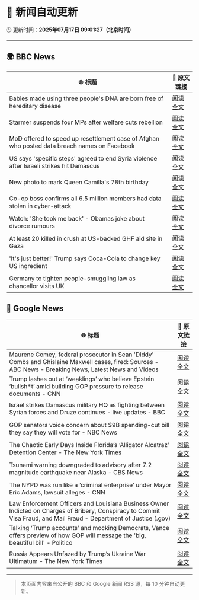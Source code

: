 # 🧠 新闻自动更新

🕒 更新时间：**2025年07月17日 09:01:27（北京时间）**

---

## 🌍 BBC News

| 🌐 标题 | 🔗 原文链接 |
|--------|-------------|
| Babies made using three people's DNA are born free of hereditary disease | [阅读全文](https://www.bbc.com/news/articles/cn8179z199vo) |
| Starmer suspends four MPs after welfare cuts rebellion | [阅读全文](https://www.bbc.com/news/articles/c5y7zqdwzqyo) |
| MoD offered to speed up resettlement case of Afghan who posted data breach names on Facebook | [阅读全文](https://www.bbc.com/news/articles/c0rvyqd7wq2o) |
| US says 'specific steps' agreed to end Syria violence after Israeli strikes hit Damascus | [阅读全文](https://www.bbc.com/news/articles/cp90l77187zo) |
| New photo to mark Queen Camilla's 78th birthday | [阅读全文](https://www.bbc.com/news/articles/cdezjjkzy52o) |
| Co-op boss confirms all 6.5 million members had data stolen in cyber-attack | [阅读全文](https://www.bbc.com/news/articles/cql0ple066po) |
| Watch: 'She took me back' - Obamas joke about divorce rumours | [阅读全文](https://www.bbc.com/news/videos/cx2041rp7nro) |
| At least 20 killed in crush at US-backed GHF aid site in Gaza | [阅读全文](https://www.bbc.com/news/articles/cg4rwrkdlzxo) |
| 'It's just better!' Trump says Coca-Cola to change key US ingredient | [阅读全文](https://www.bbc.com/news/articles/czxe59zl8qzo) |
| Germany to tighten people-smuggling law as chancellor visits UK | [阅读全文](https://www.bbc.com/news/articles/cq6m10g7e35o) |

## 📰 Google News

| 🌐 标题 | 🔗 原文链接 |
|--------|-------------|
| Maurene Comey, federal prosecutor in Sean 'Diddy' Combs and Ghislaine Maxwell cases, fired: Sources - ABC News - Breaking News, Latest News and Videos | [阅读全文](https://news.google.com/rss/articles/CBMimwFBVV95cUxPdVNqb21fLUV0Z2IxTXZDWWdOeUZ4Wi1kTkZsTXo4X1ZGZGQ1Qkp0SHpidWd2MjNuNk9JblphS1lIZnVvNXR5Vnp0N3RjeUp3eFhqQUo3eUxMaVMtWXl3TUVRVzVCb05xazZ2VWNBcE11MFplaVlLeDhfOWVCMlVTdjdNeENxOTZrazRrMEFWczBaUGdYak1mdFF3VQ?oc=5) |
| Trump lashes out at ‘weaklings’ who believe Epstein ‘bullsh*t’ amid building GOP pressure to release documents - CNN | [阅读全文](https://news.google.com/rss/articles/CBMif0FVX3lxTE00S0tCNFdwZDQzSW5veFdoV3RiNk9oU0JoS2dRdzRVc0twMUlrZzlxSGpyeUhPWFhfLTFvb05ncDR5Z19nRTdzVUZOb1BlSXFHcVdXRmRwMHctOThfUnJMeDZQQU94YVphZU9jdnp5Y241YV9QaU9YSXJhYnE5MUHSAYQBQVVfeXFMTUFFWWdWN00zZUczRkFsTnRIeVZHSk15QWFzYVJWUnUzZDlubWYxVTViRVFjZk9DNnJ5YmdBSUJCUFVILW1UUzA1OVFIb1VZZC1EQWpiQ3doYXIxRU5vdUt4TFg1endYZS1KMkJJVHZSaEVfZjFMdmx4MmM4NDBpUU5IbGhZ?oc=5) |
| Israel strikes Damascus military HQ as fighting between Syrian forces and Druze continues - live updates - BBC | [阅读全文](https://news.google.com/rss/articles/CBMiVEFVX3lxTE9mUUo4M3NBY19GRTktbnJycUlzSlI1UGNNNDl3Y0FRNmNiU2dSamJMU2VsRDRiTWRJMTZoOWEySTBhbmFfcWIxcnAzV2pIR2ZrU3BtbA?oc=5) |
| GOP senators voice concern about $9B spending-cut bill they say they will vote for - NBC News | [阅读全文](https://news.google.com/rss/articles/CBMisgFBVV95cUxQTm5nX2VLY0VvVEVwcHd5UWRqNWsyRlNRN0hxUS1vY3puQ0lZOGRCbE9kNDNoVllpOHVyYW1MNmtEYlN2aXBNd2daNTZDVDFhMDZHWmphS0Utd3BoR3VndmdGeXBqNXdCT3c2NHJrdGF5VDUtRnkyUDdxdkJycGQ5TFJNV3FhRTNxT05jbmNyT180MXhUcFFvdVAxbW1faTdJaUxfbWVrTEM3b2hZX1Z3LWVn0gFWQVVfeXFMTTNRMTItRzdMeUJBN3pudXd1MXNjcEdiZ2hybkFuTU1WNXFFaDBiTWt5VlNpOVF3bXVuMU5qZ1hKZ3ZzWlFjYnJvTjRXeGtkTGhLYlM2NXc?oc=5) |
| The Chaotic Early Days Inside Florida’s ‘Alligator Alcatraz’ Detention Center - The New York Times | [阅读全文](https://news.google.com/rss/articles/CBMiuAFBVV95cUxQQmVjZnZ1SGZqcTl1QlllQURKbjR0X3pQczhwSFFrWmY3WUltMHpxeHRYcThuLS1aNlF0U0tiZkRIaU53T1JxdzJUcWctRzlhRkwtY3I4T1hTVmFtU2liaUJzMkhNekVUSUstY0kxbFZVTkFoRmF3Y1NXU1dOdTZkanJFaDkxX2FSS3FldmxwcVVqdjZtNUJxdHdSTmx3dGtkd2gtRHVqMU0wLVZScHVtTWFvdmZUVUZH?oc=5) |
| Tsunami warning downgraded to advisory after 7.2 magnitude earthquake near Alaska - CBS News | [阅读全文](https://news.google.com/rss/articles/CBMicEFVX3lxTE85LXRCX19EaGlScUdnaC1va3AwTENBeE9MTlN0VFFNeEU2OUtrdEFlVVhDU09LeVJvWlgtN0YtODRrRVNLbXdHcG5CejgyLWQtRzYzMXVJZFc1TVo0TnNYNUEtX1V4bU43cjZrMHNTbHQ?oc=5) |
| The NYPD was run like a ‘criminal enterprise’ under Mayor Eric Adams, lawsuit alleges - CNN | [阅读全文](https://news.google.com/rss/articles/CBMid0FVX3lxTE80Umd3QV9DVTlGSElwemMzdnpobjdBdkstVGZhczdmX0cyN09JVGJEVnRRcmNHbEVEZm8zSnZhOE0xY2V5bXhiVmw1QTgzcVBzdWJxM1BnbVc3dUZDTm1wVTV4ZWFSX0NZQ2FsZG8tMDRWeE0zTVRz0gF8QVVfeXFMTS1uMEFvVGpfQlRqZy0tNHBUcmlEaGlvT2JfQmZ0Zlk2bnJkT0pJUFNVdmQ0YlMzOXRDOWVqMFpvVjJUdnFPVTBxb3BJOTF1TEZpUk1DNnQybFFaNmFCSmplYXFUUGl2bFBIZVFZcDlNRWZteHZENGdJbXFhOQ?oc=5) |
| Law Enforcement Officers and Louisiana Business Owner Indicted on Charges of Bribery, Conspiracy to Commit Visa Fraud, and Mail Fraud - Department of Justice (.gov) | [阅读全文](https://news.google.com/rss/articles/CBMitgFBVV95cUxNQmdDWDVCRU0tMFRSemJUWGtWRXVCWXdBLWFrdTJUWHpjUXUtUVc1YUhjX1BGR2dYeFlRWk9nWVZpWjFIbktGV0FSR3cxaTVIZnlBWlY3MnlPZ2ZmQmM0V2k5aDdSNlYzMHlaVUVVRTFjemV5TlBNSFRsM1BKWHdVRkwtdXhZdWFLUUVQN1JKSVFwVEFNYkYtRHdyVVB3MndBRnBWdE1aQnRSLTRGYzVrNUZqZXp4Zw?oc=5) |
| Talking ‘Trump accounts’ and mocking Democrats, Vance offers preview of how GOP will message the 'big, beautiful bill' - Politico | [阅读全文](https://news.google.com/rss/articles/CBMi9wFBVV95cUxPVG5VYkZwd0YwUmtZTFhHaTQzTjMtaU41a3pLUHU0M01jNnVzSGdoZmJmekVRcTc1anI5TEwxQnhhU09neDREakRTVjY1c1JwZXc5cG50SVhzTkFYMTI4Z3pvQXQ1RldYdUtBR2JRU3pZX2FxdlgtbUlxOURDS1Z4U2Znd0xhZmlOWGtJd2oxcGhXVFhRNUV0YnZrM0ZkMllyN1NzTGRLSlM5MFB1N19mRGMybHZSNlZWekFrU0ZZT0hMUkdPRXZqUVVCM1YtVlVJd0EwNU5QejhoTllhWU9SY1dtaWUwMUFWUXNRd2NyX21JNTVVeWk4?oc=5) |
| Russia Appears Unfazed by Trump’s Ukraine War Ultimatum - The New York Times | [阅读全文](https://news.google.com/rss/articles/CBMigAFBVV95cUxNYkwtWkswMjhUQVBpUFZlS1FZMU1RWUV5STBIcDlVT3lmWlFBUnE0Z0RoZ1RDejd2OHMwRVNYaG5RdkliOHBuQmI0X1hVcWtWU2VzN0gxUXNTRGVmSlozeWhFcEhEZTlDbWh0dnJYcFJKVzBQQjRDXzBQbUVhTXlMWQ?oc=5) |

---
> 本页面内容来自公开的 BBC 和 Google 新闻 RSS 源，每 10 分钟自动更新。